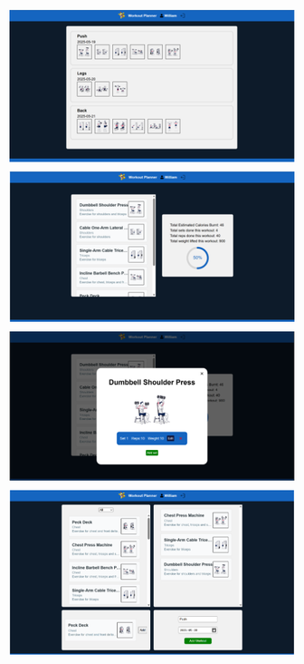 ![Image](./public/screenshot1.png)

![Image](./public/screenshot2.png)

![Image](./public/screenshot3.png)

![Image](./public/screenshot4.png)
